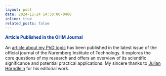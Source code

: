 ```yaml
---
layout: post
date: 2024-11-24 14:30:00-0400
inline: true
related_posts: false
---
```


<font color="#00369f"><b>Article Published in the OHM Journal</b></font><br><br>
An <a href="https://www.th-nuernberg.de/fileadmin/abteilungen/kom/kom_docs/OHM-Journal/2024-02_Ohm-Journal.pdf#page=22">article about my PhD topic</a> has been published in the latest issue of the official journal of the Nuremberg Institute of Technology. It explores the core questions of my research and offers an overview of its scientific significance and potential practical applications. My sincere thanks to <a href="https://julianhoerndlein.de/">Julian Hörndlein</a> for his editorial work.

